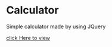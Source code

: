 # Calculator
Simple calculator made by using JQuery

[click Here to view](https://surrajj20.github.io/Calculator/)
